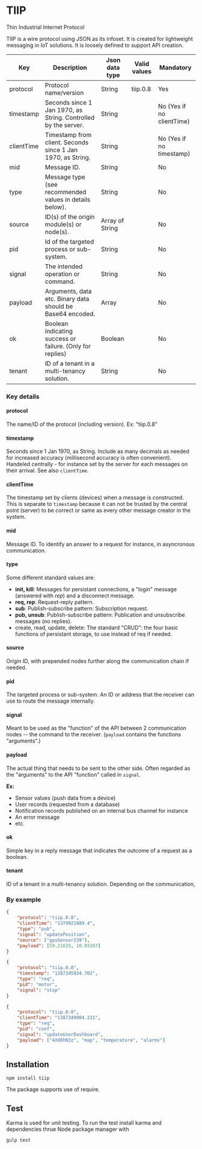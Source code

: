 TIIP
====
Thin Industrial Internet Protocol

TIIP is a wire protocol using JSON as its infoset. It is created for lightweight messaging in IoT solutions. It is loosely defined to support API creation.

| Key | Description | Json data type | Valid values | Mandatory |
| --- | ----------- | -------------- | ------------ | --------- |
| protocol   | Protocol name/version                                            | String          | tiip.0.8 | Yes |
| timestamp  | Seconds since 1 Jan 1970, as String. Controlled by the server.   | String          |          | No (Yes if no clientTime) |
| clientTime | Timestamp from client. Seconds since 1 Jan 1970, as String.      | String          |          | No (Yes if no timestamp) |
| mid        | Message ID.                                                      | String          |          | No |
| type       | Message type (see recommended values in details below).          | String          |          | No |
| source     | ID(s) of the origin module(s) or node(s).                        | Array of String |          | No |
| pid        | Id of the targeted process or sub-system.                        | String          |          | No |
| signal     | The intended operation or command.                               | String          |          | No |
| payload    | Arguments, data etc. Binary data should be Base64 encoded.       | Array           |          | No |
| ok         | Boolean indicating success or failure. (Only for replies)        | Boolean         |          | No |
| tenant     | ID of a tenant in a multi-tenancy solution.                      | String          |          | No |

### Key details

#### protocol
The name/ID of the protocol (including version). Ex: "tiip.0.8"

#### timestamp
Seconds since 1 Jan 1970, as String. Include as many decimals as needed for increased accuracy (millisecond accuracy is often convenient). 
Handeled centrally - for instance set by the server for each messages on their arrival. See also `clientTime`.

#### clientTime
The timestamp set by clients (devices) when a message is constructed. This is separate to `timestamp` because it can not be trusted by the central point (server) to be correct or same as every other message creator in the system.

#### mid
Message ID. To identify an answer to a request for instance, in asyncronous communication.

#### type
Some different standard values are:
- **init, kill**: Messages for persistant connections, a "login" message (answered with *rep*) and a disconnect message.
- **req, rep**: Request-reply pattern.
- **sub**: Publish-subscribe pattern: Subscription request.
- **pub, unsub**: Publish-subscribe pattern: Publication and unsubscribe messages (no replies).
- create, read, update, delete: The standard "CRUD": the four basic functions of persistant storage, to use instead of req if needed.

#### source
Origin ID, with prepended nodes further along the communication chain if needed.

#### pid
The targeted process or sub-system. An ID or address that the receiver can use to route the message internally.

#### signal
Meant to be used as the "function" of the API between 2 communication nodes -- the command to the receiver. (`payload` contains the functions "arguments".)

#### payload
The actual thing that needs to be sent to the other side. Often regarded as the "arguments" to the API "function" called in `signal`.

**Ex:** 
- Sensor values (push data from a device)
- User records (requested from a database)
- Notification records published on an internal bus channel for instance
- An error message
- etc.

#### ok
Simple key in a reply message that indicates the outcome of a request as a boolean.

#### tenant
ID of a tenant in a multi-tenancy solution. Depending on the communication, 

### By example
```json
{
    "protocol": "tiip.0.8",
    "clientTime": "1379921889.4",
    "type": "pub",
    "signal": "updatePosition",
    "source": ["gpsSensor239"],
    "payload": [59.21625, 10.93167]
}
```


```json
{
    "protocol": "tiip.0.8",
    "timestamp": "1387345934.702",
    "type": "req",
    "pid": "motor",
    "signal": "stop"
}
```


```json
{
    "protocol": "tiip.0.8",
    "clientTime": "1387349004.221",
    "type": "req",
    "pid": "conf",
    "signal": "updateUserDashboard",
    "payload": ["4Xd0hN3z", "map", "temperature", "alarms"]
}
```


## Installation

```shell
npm install tiip
```

The package supports use of require.

## Test

Karma is used for unit testing. To run the test install karma and dependencies thrue Node package manager with

```shell
gulp test
```
